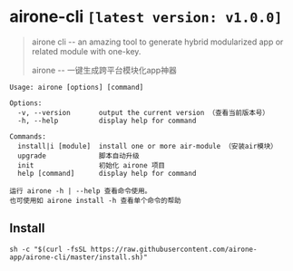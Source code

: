 # airone-cli `[latest version: v1.0.0]`

> airone cli -- an amazing tool to generate hybrid modularized app or related module with one-key. 
>
> airone -- 一键生成跨平台模块化app神器

```
Usage: airone [options] [command]

Options:
  -v, --version       output the current version （查看当前版本号）
  -h, --help          display help for command

Commands:
  install|i [module]  install one or more air-module （安装air模块）
  upgrade             脚本自动升级
  init                初始化 airone 项目
  help [command]      display help for command

运行 airone -h | --help 查看命令使用。
也可使用如 airone install -h 查看单个命令的帮助
```

## Install

```shell
sh -c "$(curl -fsSL https://raw.githubusercontent.com/airone-app/airone-cli/master/install.sh)"
```
